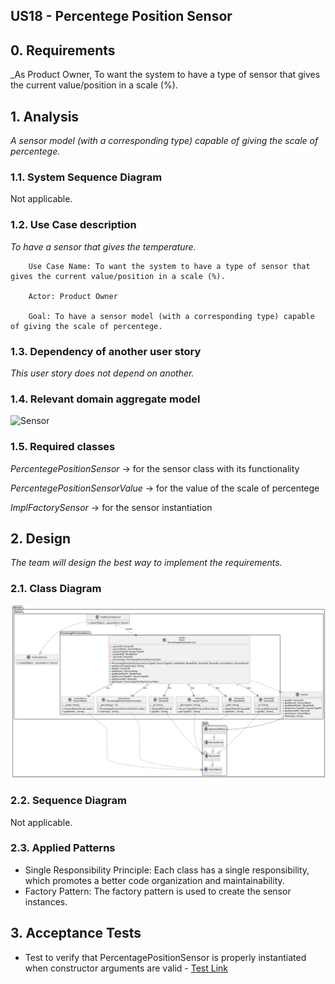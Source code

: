 ## US18 - Percentege Position Sensor

## 0. Requirements
_As Product Owner, To want the system to have a type of sensor that gives the current value/position in a scale (%).

## 1. Analysis
_A sensor model (with a corresponding type) capable of giving the scale of percentege._

### 1.1. System Sequence Diagram
Not applicable.

### 1.2. Use Case description
_To have a sensor that gives the temperature._
    
        Use Case Name: To want the system to have a type of sensor that gives the current value/position in a scale (%).
    
        Actor: Product Owner
    
        Goal: To have a sensor model (with a corresponding type) capable of giving the scale of percentege.


### 1.3. Dependency of another user story
_This user story does not depend on another._

### 1.4. Relevant domain aggregate model 
![Sensor](../../ooa/4.agreggateModels/Sensor.png)

### 1.5. Required classes
_PercentegePositionSensor_ -> for the sensor class with its functionality

_PercentegePositionSensorValue_ -> for the value of the scale of percentege

_ImplFactorySensor_ -> for the sensor instantiation


## 2. Design
_The team will design the best way to implement the requirements._
### 2.1. Class Diagram
![ClassDiagram](artifacts/US18CD.png)
### 2.2. Sequence Diagram
Not applicable.
### 2.3. Applied Patterns
- Single Responsibility Principle: Each class has a single responsibility, which promotes a better code organization 
and maintainability.
- Factory Pattern: The factory pattern is used to create the sensor instances.

## 3. Acceptance Tests

- Test to verify that PercentagePositionSensor is properly instantiated when constructor arguments are valid - [Test Link](../../../src/test/java/SmartHomeDDD/domain/Sensor/PercentagePositionSensorTest.java#L22)